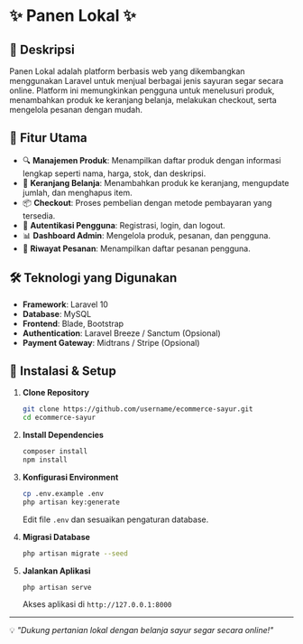 # ✨ Panen Lokal ✨

## 📌 Deskripsi
Panen Lokal adalah platform berbasis web yang dikembangkan menggunakan Laravel untuk menjual berbagai jenis sayuran segar secara online. Platform ini memungkinkan pengguna untuk menelusuri produk, menambahkan produk ke keranjang belanja, melakukan checkout, serta mengelola pesanan dengan mudah.

## 🚀 Fitur Utama
- 🔍 **Manajemen Produk**: Menampilkan daftar produk dengan informasi lengkap seperti nama, harga, stok, dan deskripsi.
- 🛒 **Keranjang Belanja**: Menambahkan produk ke keranjang, mengupdate jumlah, dan menghapus item.
- 📦 **Checkout**: Proses pembelian dengan metode pembayaran yang tersedia.
- 👤 **Autentikasi Pengguna**: Registrasi, login, dan logout.
- 📊 **Dashboard Admin**: Mengelola produk, pesanan, dan pengguna.
- 📜 **Riwayat Pesanan**: Menampilkan daftar pesanan pengguna.

## 🛠️ Teknologi yang Digunakan
- **Framework**: Laravel 10
- **Database**: MySQL
- **Frontend**: Blade, Bootstrap
- **Authentication**: Laravel Breeze / Sanctum (Opsional)
- **Payment Gateway**: Midtrans / Stripe (Opsional)

## 🔧 Instalasi & Setup
1. **Clone Repository**
   ```bash
   git clone https://github.com/username/ecommerce-sayur.git
   cd ecommerce-sayur
   ```
2. **Install Dependencies**
   ```bash
   composer install
   npm install
   ```
3. **Konfigurasi Environment**
   ```bash
   cp .env.example .env
   php artisan key:generate
   ```
   Edit file `.env` dan sesuaikan pengaturan database.

4. **Migrasi Database**
   ```bash
   php artisan migrate --seed
   ```

5. **Jalankan Aplikasi**
   ```bash
   php artisan serve
   ```
   Akses aplikasi di `http://127.0.0.1:8000`

---
💡 *"Dukung pertanian lokal dengan belanja sayur segar secara online!"*


